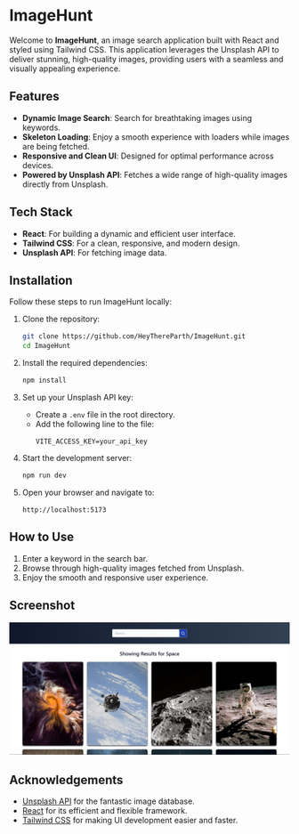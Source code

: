 
# ImageHunt

Welcome to **ImageHunt**, an image search application built with React and styled using Tailwind CSS. This application leverages the Unsplash API to deliver stunning, high-quality images, providing users with a seamless and visually appealing experience.

## Features

- **Dynamic Image Search**: Search for breathtaking images using keywords.
- **Skeleton Loading**: Enjoy a smooth experience with loaders while images are being fetched.
- **Responsive and Clean UI**: Designed for optimal performance across devices.
- **Powered by Unsplash API**: Fetches a wide range of high-quality images directly from Unsplash.

## Tech Stack

- **React**: For building a dynamic and efficient user interface.
- **Tailwind CSS**: For a clean, responsive, and modern design.
- **Unsplash API**: For fetching image data.

## Installation

Follow these steps to run ImageHunt locally:

1. Clone the repository:
   ```bash
   git clone https://github.com/HeyThereParth/ImageHunt.git
   cd ImageHunt
   ```

2. Install the required dependencies:
   ```bash
   npm install
   ```

3. Set up your Unsplash API key:
   - Create a `.env` file in the root directory.
   - Add the following line to the file:
     ```env
     VITE_ACCESS_KEY=your_api_key
     ```

4. Start the development server:
   ```bash
   npm run dev
   ```

5. Open your browser and navigate to:
   ```
   http://localhost:5173
   ```

## How to Use

1. Enter a keyword in the search bar.
2. Browse through high-quality images fetched from Unsplash.
3. Enjoy the smooth and responsive user experience.

## Screenshot

![alt text](image.png)



## Acknowledgements

- [Unsplash API](https://unsplash.com/developers) for the fantastic image database.
- [React](https://reactjs.org/) for its efficient and flexible framework.
- [Tailwind CSS](https://tailwindcss.com/) for making UI development easier and faster.